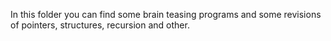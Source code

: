 In this folder you can find some brain teasing programs and some revisions of pointers, structures, recursion and other.